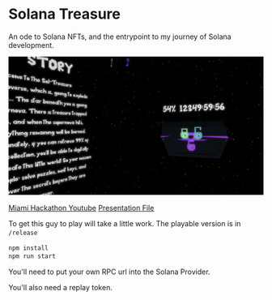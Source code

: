 # Solana Treasure

An ode to Solana NFTs, and the entrypoint to my journey of Solana development.

![Story Page](./assets/story.png)

[Miami Hackathon Youtube](https://youtu.be/wzNgiuSMim0) 
[Presentation File](https://shdw-drive.genesysgo.net/DYwKHj8KEMXreNEH1nK7tspEWB4Mn2kM2bvVRZ3vgmq5/presentation.mov)

To get this guy to play will take a little work. The playable version is in `/release` 

```bash
npm install
npm run start
```

You'll need to put your own RPC url into the Solana Provider.

You'll also need a replay token.